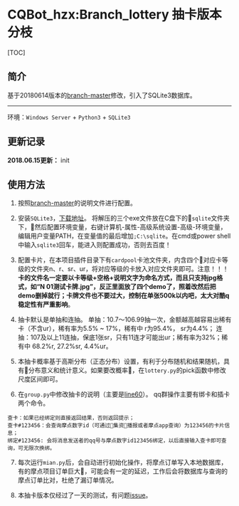 # CQBot_hzx:Branch_lottery 抽卡版本分枝

[TOC]

## 简介

基于20180614版本的[branch-master](https://github.com/chinshin/CQBot_hzx/tree/c201fa0fe06c74aecdf125ea349557af3e32e577)修改，引入了SQLite3数据库。

------

环境：`Windows Server` + `Python3` + `SQLite3`


## 更新记录

**2018.06.15更新：** init

## 使用方法

1. 按照[branch-master](https://github.com/chinshin/CQBot_hzx#使用方法)的说明文件进行配置。

2. 安装`SQLite3`，[下载地址](https://www.sqlite.org/2018/sqlite-tools-win32-x86-3240000.zip)。
将解压的三个exe文件放在C盘下的`sqlite`文件夹下，然后配置环境变量，右键计算机-属性-高级系统设置-高级-环境变量，编辑用户变量PATH，在变量值的最后增加`;C:\sqlite`。在cmd或power shell中输入`sqlite3`回车，能进入则配置成功，否则去百度！

3. 配置卡片，在本项目插件目录下有`cardpool`卡池文件夹，内含四个对应卡等级的文件夹n、r、sr、ur，将对应等级的卡放入对应文件夹即可。注意！！！**卡的文件名一定要以卡等级+空格+说明文字为命名方式，而且只支持jpg格式，如“N 01测试卡牌.jpg”，反正里面放了四个demo了，照着改然后把demo删掉就行；卡牌文件也不要过大，控制在单张500k以内吧，太大对酷q稳定性有严重影响**。

4. 抽卡默认是单抽和连抽。
单抽：10.7～106.99抽一次，金额越高越容易出稀有卡（不含ur），稀有率为5.5% ~ 17%，稀有中 r为95.4%， sr为4.4%； 
连抽：107及以上11连抽，保底1张sr，只有11连才可能出ur；稀有率为32%；稀有中 68.2%r, 27.2%sr, 4.4%ur。

5. 本抽卡概率基于高斯分布（正态分布）设置，有利于分布随机和结果随机，具有分布意义和统计意义。如果要改概率，在`lottery.py`的pick函数中修改尺度区间即可。

6. 在`group.py`中修改抽卡的说明（主要是[line60](https://github.com/chinshin/CQBot_hzx/blob/branch-lottery/group.py#L60)）。
qq群操作主要有绑卡和插卡两个命令。
```
查卡：如果已经绑定则直接返回结果，否则返回提示；
查卡#123456：会查询摩点数字id（可通过集资播报或者摩点app查询）为123456的卡片信息；
绑定#123456: 会将消息发送者的qq号与摩点数字id123456绑定，以后直接输入查卡即可查询，可无限次换绑。
```

7. 每次运行`mian.py`后，会自动进行初始化操作，将摩点订单写入本地数据库，有的摩点项目订单巨大，可能会有一定的延迟，工作后会将数据库与查询的摩点订单比对，杜绝了漏订单情况。

8. 本抽卡版本仅经过了一天的测试，有问题[issue](https://github.com/chinshin/CQBot_hzx/issues)。
